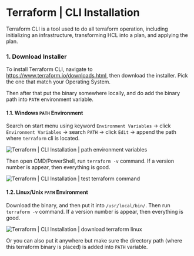 # Terraform | CLI Installation

Terraform CLI is a tool used to do all terraform operation, including initializing an infrastructure, transforming HCL into a plan, and applying the plan.

### 1. Download Installer

To install Terraform CLI, navigate to https://www.terraform.io/downloads.html, then download the installer. Pick the one that match your Operating System.

Then after that put the binary somewhere locally, and do add the binary path into `PATH` environment variable.

#### 1.1. Windows `PATH` Environment

Search on start menu using keyword `Environment Variables` → click `Environment Variables` → search `PATH` → click `Edit` → append the path where `terraform` cli is located.

![Terraform | CLI Installation | path environment variables](https://i.imgur.com/xU3fbTe.jpg)

Then open CMD/PowerShell, run `terraform -v` command. If a version number is appear, then everything is good.

![Terraform | CLI Installation | test terraform command](https://i.imgur.com/XOdec43.png)

#### 1.2. Linux/Unix `PATH` Environment

Download the binary, and then put it into `/usr/local/bin/`. Then run `terraform -v` command. If a version number is appear, then everything is good.

![Terraform | CLI Installation | download terraform linux](https://i.imgur.com/cuvt0hv.png)

Or you can also put it anywhere but make sure the directory path (where this terraform binary is placed) is added into `PATH` variable.

